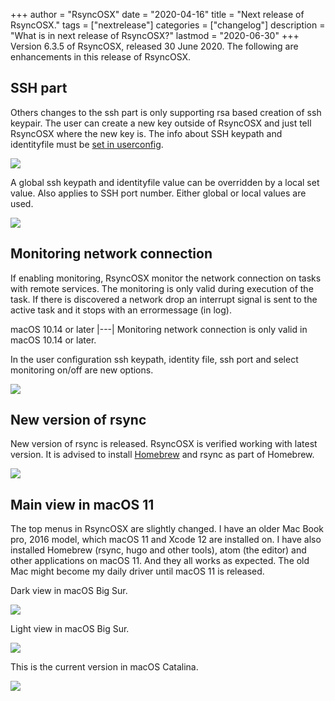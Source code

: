 +++
author = "RsyncOSX"
date = "2020-04-16"
title =  "Next release of RsyncOSX."
tags = ["nextrelease"]
categories = ["changelog"]
description = "What is in next release of RsyncOSX?"
lastmod = "2020-06-30"
+++
Version 6.3.5 of RsyncOSX, released 30 June 2020. The following are enhancements in this release of RsyncOSX.

## SSH part

Others changes to the ssh part is only supporting rsa based creation of ssh keypair. The user can create a new key outside of RsyncOSX and just tell RsyncOSX where the new key is. The info about SSH keypath and identityfile must be [set in userconfig](/post/userconfiguration/).

![](/images/RsyncOSX/master/nextversion/globalssh.png)

A global ssh keypath and identityfile value can be overridden by a local set value. Also applies to SSH port number. Either global or local values are used.

![](/images/RsyncOSX/master/nextversion/localssh.png)

## Monitoring network connection

If enabling monitoring, RsyncOSX monitor the network connection on tasks with remote services. The monitoring is only valid during execution of the task. If there is discovered a network drop an interrupt signal is sent to the active task and it stops with an errormessage (in log).

macOS 10.14 or later
|---|
Monitoring network connection is only valid in macOS 10.14 or later.

In the user configuration ssh keypath, identity file, ssh port and select monitoring on/off are new options.

![](/images/RsyncOSX/master/nextversion/monitorandssh.png)

## New version of rsync

New version of rsync is released. RsyncOSX is verified working with latest version. It is advised to install [Homebrew](https://brew.sh/) and rsync as part of Homebrew.

![](/images/RsyncOSX/master/nextversion/newversionrsync.png)

## Main view in macOS 11

The top menus in RsyncOSX are slightly changed. I have an older Mac Book pro, 2016 model, which macOS 11 and Xcode 12 are installed on. I have also installed Homebrew (rsync, hugo and other tools), atom (the editor) and other applications on macOS 11. And they all works as expected. The old Mac might become my daily driver until macOS 11 is released.

Dark view in macOS Big Sur.

![](/images/RsyncOSX/master/nextversion/mainmacOS11.png)

Light view in macOS Big Sur.

![](/images/RsyncOSX/master/nextversion/mainmacOS112.png)

This is the current version in macOS Catalina.

![](/images/RsyncOSX/master/intro/main.png)
